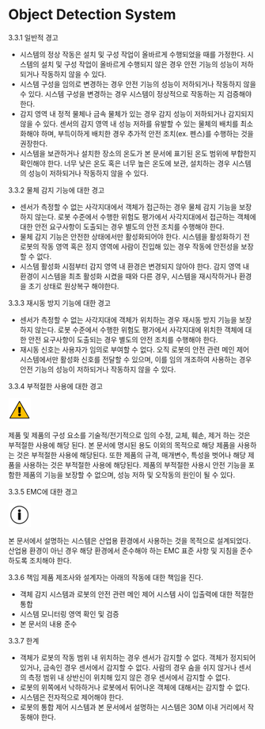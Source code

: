 ﻿# Object Detection System

3.3.1	일반적 경고
-	시스템의 정상 작동은 설치 및 구성 작업이 올바르게 수행되었을 때를 가정한다. 시스템의 설치 및 구성 작업이 올바르게 수행되지 않은 경우 안전 기능의 성능이 저하되거나 작동하지 않을 수 있다.
-	시스템 구성을 임의로 변경하는 경우 안전 기능의 성능이 저하되거나 작동하지 않을 수 있다. 시스템 구성을 변경하는 경우 시스템이 정상적으로 작동하는 지 검증해야 한다.
-	감지 영역 내 정적 물체나 금속 물체가 있는 경우 감지 성능이 저하되거나 감지되지 않을 수 있다. 센서의 감지 영역 내 성능 저하를 유발할 수 있는 물체의 배치를 최소화해야 하며, 부득이하게 배치한 경우 추가적 안전 조치(ex. 펜스)를 수행하는 것을 권장한다.
-	시스템을 보관하거나 설치한 장소의 온도가 본 문서에 표기된 온도 범위에 부합한지 확인해야 한다. 너무 낮은 온도 혹은 너무 높은 온도에 보관, 설치하는 경우 시스템의 성능이 저하되거나 작동하지 않을 수 있다.

3.3.2	물체 감지 기능에 대한 경고
-	센서가 측정할 수 없는 사각지대에서 객체가 접근하는 경우 물체 감지 기능을 보장하지 않는다. 로봇 수준에서 수행한 위험도 평가에서 사각지대에서 접근하는 객체에 대한 안전 요구사항이 도출되는 경우 별도의 안전 조치를 수행해야 한다.
-	물체 감지 기능은 안전한 상태에서만 활성화되어야 한다. 시스템을 활성화하기 전 로봇의 작동 영역 혹은 정지 영역에 사람이 진입해 있는 경우 작동에 안전성을 보장할 수 없다.
-	시스템 활성화 시점부터 감지 영역 내 환경은 변경되지 않아야 한다. 감지 영역 내 환경이 시스템을 최초 활성화 시켰을 때와 다른 경우, 시스템을 재시작하거나 환경을 초기 상태로 원상복구 해야한다.

3.3.3	재시동 방지 기능에 대한 경고
-	센서가 측정할 수 없는 사각지대에 객체가 위치하는 경우 재시동 방지 기능을 보장하지 않는다. 로봇 수준에서 수행한 위험도 평가에서 사각지대에 위치한 객체에 대한 안전 요구사항이 도출되는 경우 별도의 안전 조치를 수행해야 한다.
-	재시동 신호는 사용자가 임의로 부여할 수 없다. 오직 로봇의 안전 관련 메인 제어 시스템에서만 활성화 신호를 전달할 수 있으며, 이를 임의 개조하여 사용하는 경우 안전 기능의 성능이 저하되거나 작동하지 않을 수 있다.

3.3.4	부적절한 사용에 대한 경고

![](../_assets/경고기호.png)
 
제품 및 제품의 구성 요소를 기술적/전기적으로 임의 수정, 교체, 훼손, 제거 하는 것은 부적절한 사용에 해당 된다. 본 문서에 명시된 용도 이외의 목적으로 해당 제품을 사용하는 것은 부적절한 사용에 해당된다. 또한 제품의 규격, 매개변수, 특성을 벗어나 해당 제품을 사용하는 것은 부적절한 사용에 해당된다. 제품의 부적절한 사용시 안전 기능을 포함한 제품의 기능을 보장할 수 없으며, 성능 저하 및 오작동의 원인이 될 수 있다.

3.3.5	EMC에 대한 경고

![](../_assets/느낌표기호.png)
  
본 문서에서 설명하는 시스템은 산업용 환경에서 사용하는 것을 목적으로 설계되었다. 산업용 환경이 아닌 경우 해당 환경에서 준수해야 하는 EMC 표준 사항 및 지침을 준수하도록 조치해야 한다.

3.3.6	책임
제품 제조사와 설계자는 아래의 작동에 대한 책임을 진다.
-	객체 감지 시스템과 로봇의 안전 관련 메인 제어 시스템 사이 입출력에 대한 적절한 통합
-	시스템 모니터링 영역 확인 및 검증
-	본 문서의 내용 준수

3.3.7	한계
-	객체가 로봇의 작동 범위 내 위치하는 경우 센서가 감지할 수 없다. 객체가 정지되어 있거나, 금속인 경우 센서에서 감지할 수 없다. 사람의 경우 숨을 쉬지 않거나 센서의 측정 범위 내 상반신이 위치해 있지 않은 경우 센서에서 감지할 수 없다.
-	로봇의 위쪽에서 낙하하거나 로봇에서 튀어나온 객체에 대해서는 감지할 수 없다.
-	시스템은 전자적으로 제어해야 한다.
-	로봇의 통합 제어 시스템과 본 문서에서 설명하는 시스템은 30M 이내 거리에서 작동해야 한다.
